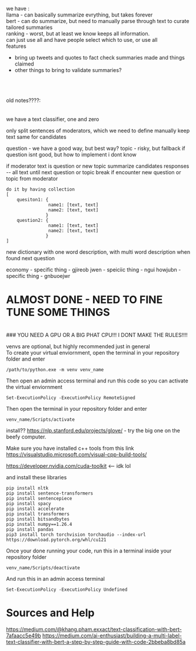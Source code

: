 we have : 
<br>
llama - can basically summarize evrything, but takes forever
<br>
bert - can do summarize, but need to manually parse through text to curate tailored summaries
<br>
ranking - worst, but at least we know keeps all information. 
<br>
can just use all and have people select which to use, or use all
<br>
features
- bring up tweets and quotes to fact check summaries made and things claimed
- other things to bring to validate summaries?
<br>
<br>
<br>
old notes????:
<br>
<br>
<br>
we have a text classifier, one and zero

only split sentences of moderators, which we need to define manually
keep text same for candidates

question - we have a good way, but best way?
topic - risky, but fallback if question isnt good, but how to implement i dont know

if moderator text is question or new topic
    summarize candidates responses -- all text until next question or topic
    break if encounter new question or topic from moderator

    do it by having collection
    [
        quesiton1: {
                    name1: [text, text]
                    name2: [text, text]
                   }
        question2: {
                    name1: [text, text]
                    name2: [text, text]
                   }
    ]
    
new dictionary with one word description, with multi word description when found next question

economy - specific thing - gjireob jwen
        - speiciic thing - ngui howjubn 
        - specific thing - gnbuoejwr


# ALMOST DONE - NEED TO FINE TUNE SOME THINGS
<br>
### YOU NEED A GPU OR A BIG PHAT CPU!!! I DONT MAKE THE RULES!!!!

venvs are optional, but highly recommended just in general
<br>
To create your virtual enviornment, open the terminal in your repository folder and enter
```
/path/to/python.exe -m venv venv_name
```

Then open an admin access terminal and run this code so you can activate the virtual enviornment
```
Set-ExecutionPolicy -ExecutionPolicy RemoteSigned
```

Then open the terminal in your repository folder and enter
```
venv_name/Scripts/activate
```

install?? https://nlp.stanford.edu/projects/glove/ - try the big one on the beefy computer.

Make sure you have installed c++ tools from this link
<br>
https://visualstudio.microsoft.com/visual-cpp-build-tools/

https://developer.nvidia.com/cuda-toolkit <-- idk lol

and install these libraries
```
pip install nltk
pip install sentence-transformers
pip install sentencepiece
pip install spacy
pip install accelerate
pip install transformers
pip install bitsandbytes
pip install numpy==1.26.4
pip install pandas
pip3 install torch torchvision torchaudio --index-url https://download.pytorch.org/whl/cu121
```

Once your done running your code, run this in a terminal inside your repository folder
```
venv_name/Scripts/deactivate
```

And run this in an admin access terminal
```
Set-ExecutionPolicy -ExecutionPolicy Undefined
```

# Sources and Help
https://medium.com/@khang.pham.exxact/text-classification-with-bert-7afaacc5e49b
https://medium.com/ai-enthusiast/building-a-multi-label-text-classifier-with-bert-a-step-by-step-guide-with-code-2bbeba8bd85a